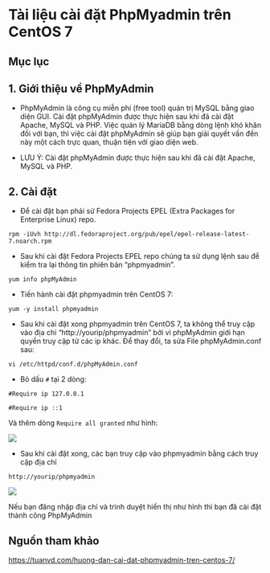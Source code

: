 # Tài liệu cài đặt PhpMyadmin trên CentOS 7

## Mục lục



## 1. Giới thiệu về PhpMyAdmin

- PhpMyAdmin là công cụ miễn phí (free tool) quản trị MySQL bằng giao diện GUI. Cài đặt phpMyAdmin được thực hiện sau khi đã cài đặt Apache, MySQL và PHP. Việc quản lý MariaDB bằng dòng lệnh khó khăn đối với bạn, thì việc cài đặt phpMyAdmin sẽ giúp bạn giải quyết vấn đền này một cách trực quan, thuận tiện với giao diện web.

- LƯU Ý: Cài đặt phpMyAdmin được thực hiện sau khi đã cài đặt Apache, MySQL và PHP.

## 2. Cài đặt
 
- Để cài đặt bạn phải sử Fedora Projects EPEL (Extra Packages for Enterprise Linux) repo.

`rpm -iUvh http://dl.fedoraproject.org/pub/epel/epel-release-latest-7.noarch.rpm`

- Sau khi cài đặt Fedora Projects EPEL repo chúng ta sử dụng lệnh sau để kiểm tra lại thông tin phiên bản “phpmyadmin”.

`yum info phpMyAdmin`

- Tiến hành cài đặt phpmyadmin trên CentOS 7:

`yum -y install phpmyadmin`

- Sau khi cài đặt xong phpmyadmin trên CentOS 7, ta không thể truy cập vào địa chỉ “http://yourip/phpmyadmin” bởi vì phpMyAdmin giới hạn quyền truy cập từ các ip khác. Để thay đổi, ta sửa File phpMyAdmin.conf sau:

` vi /etc/httpd/conf.d/phpMyAdmin.conf `

- Bỏ dấu `#` tại 2 dòng:

`#Require ip 127.0.0.1`
        
`#Require ip ::1`
    
Và thêm dòng ` Require all granted ` như hình:

<img src="https://imgur.com/I5WbVTH.png">

- Sau khi cài đặt xong, các bạn truy cập vào phpmyadmin bằng cách truy cập địa chỉ
 
`http://yourip/phpmyadmin`

<img src="https://imgur.com/JrtGiMr.png">

Nếu bạn đăng nhập địa chỉ và trình duyệt hiển thị như hình thì bạn đã cài đặt thành công PhpMyAdmin

## Nguồn tham khảo

https://tuanvd.com/huong-dan-cai-dat-phpmyadmin-tren-centos-7/